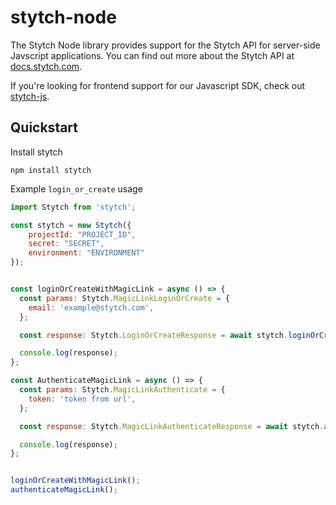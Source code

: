 # stytch-node

The Stytch Node library provides support for the Stytch API for server-side Javscript applications. You can find out more about the Stytch API at 
[docs.stytch.com](https://docs.stytch.com).

If you're looking for frontend support for our Javascript SDK, check out [stytch-js](https://www.npmjs.com/package/@stytch/stytch-js).

## Quickstart
Install stytch
```
npm install stytch
```

Example `login_or_create` usage

```javascript
import Stytch from 'stytch';

const stytch = new Stytch({
    projectId: "PROJECT_ID",
    secret: "SECRET", 
    environment: "ENVIRONMENT"
});


const loginOrCreateWithMagicLink = async () => {
  const params: Stytch.MagicLinkLoginOrCreate = {
    email: 'example@stytch.com',
  };

  const response: Stytch.LoginOrCreateResponse = await stytch.loginOrCreateWithMagicLink(params);

  console.log(response);
};

const AuthenticateMagicLink = async () => {
  const params: Stytch.MagicLinkAuthenticate = {
    token: 'token from url',
  };

  const response: Stytch.MagicLinkAuthenticateResponse = await stytch.authenticateMagicLink(params);

  console.log(response);
};


loginOrCreateWithMagicLink();
authenticateMagicLink();
```